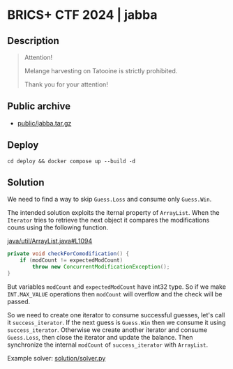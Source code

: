 # BRICS+ CTF 2024 | jabba

## Description

> Attention!
> 
> Melange harvesting on Tatooine is strictly prohibited.
> 
> Thank you for your attention!

## Public archive

- [public/jabba.tar.gz](public/jabba.tar.gz)

## Deploy

```
cd deploy && docker compose up --build -d
```

## Solution

We need to find a way to skip `Guess.Loss` and consume only `Guess.Win`.

The intended solution exploits the iternal property of `ArrayList`. When the `Iterator` tries to retrieve the next object it compares the modifications couns using the following function.

[java/util/ArrayList.java#L1094](https://github.com/openjdk/jdk/blob/260d4658aefe370d8994574c20057de07fd6f197/src/java.base/share/classes/java/util/ArrayList.java#L1094)

```java
private void checkForComodification() {
    if (modCount != expectedModCount)
        throw new ConcurrentModificationException();
}
```

But variables `modCount` and `expectedModCount` have int32 type. So if we make `INT.MAX_VALUE` operations then `modCount` will overflow and the check will be passed.

So we need to create one iterator to consume successful guesses, let's call it `success_iterator`. If the next guess is `Guess.Win` then we consume it using `success_iterator`. Otherwise we create another iterator and consume `Guess.Loss`, then close the iterator and update the balance. Then synchronize the internal `modCount` of `success_iterator` with `ArrayList`.

Example solver: [solution/solver.py](solution/solver.py)
